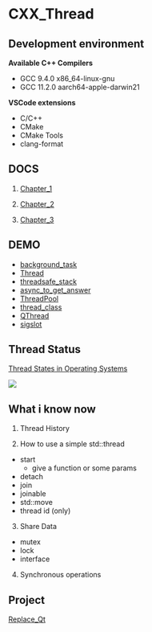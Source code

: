 # CXX_Thread

## Development environment

**Available C++ Compilers**

- GCC 9.4.0 x86_64-linux-gnu
- GCC 11.2.0 aarch64-apple-darwin21

**VSCode extensions**

- C/C++
- CMake
- CMake Tools
- clang-format

## DOCS

1. [Chapter_1](./docs/chapter_1.md)

2. [Chapter_2](./docs/chapter_2.md)

3. [Chapter_3](./docs/chapter_3.md)

## DEMO

- [background_task](./demo/background_task.cpp)
- [Thread](./demo/Thread/)
- [threadsafe_stack](./demo/threadsafe_stack/)
- [async_to_get_answer](../demo/async_to_get_answer/)
- [ThreadPool](./demo/ThreadPool/)
- [thread_class](./demo/thread_class/)
- [QThread](./demo/QThread_demo/)
- [sigslot](./demo/sigslot/)

## Thread Status

[Thread States in Operating Systems](https://www.geeksforgeeks.org/thread-states-in-operating-systems/)

![](https://media.geeksforgeeks.org/wp-content/uploads/20191120195346/States-of-a-thread.png)

## What i know now

1. Thread History

2. How to use a simple std::thread
  - start
    - give a function or some params
  - detach
  - join
  - joinable
  - std::move
  - thread id (only)

3. Share Data
  - mutex
  - lock
  - interface

4. Synchronous operations

## Project

[Replace_Qt](./project/replace_qt/README.md)
